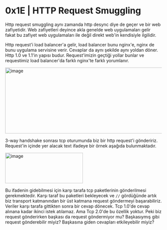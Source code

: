 # **0x1E | HTTP Request Smuggling**

Http request smuggling aynı zamanda http desync diye de geçer ve bir web zafiyetidir. Web zafiyetleri deyince akla genelde web uygulamaları gelir fakat bu zafiyet web 
uygulamaları ile değil direkt web'in kendisiyle ilgilidir. 

Http request'i load balancer'a gelir, load balancer bunu nginx'e, nginx de bunu uygulama servisine verir. Cevaplar da aynı şekilde aynı yoldan döner. Http 1.0 ve 
1.1'in yapısı budur. Request'imizin geçtiği yollar bunlar ve requestimiz load balancer'da farklı nginx'te farklı yorumlanır.

<img width="1459" height="212" alt="image" src="https://github.com/user-attachments/assets/1fe9c259-d9b6-4cf7-abb2-3793e3e8feb4" />

3-way handshake sonrası tcp oturumunda biz bir http request'i göndeririz. Request'in içinde yer alacak text ifadeye bir örnek aşağıda bulunmaktadır.

<img width="250" height="98" alt="image" src="https://github.com/user-attachments/assets/49dbd549-e215-4bda-996e-ac59240bdcc3" />

Bu ifadenin gidebilmesi için karşı tarafa tcp paketlerinin gönderilmesi gerekmektedir. Karşı taraf bu paketleri bekleyecek ve `//` gördüğünde artık biz transport katmanından bir üst katmana request göndermeyi başarabiliriz. Veriler karşı tarafa gittikten sonra bir cevap dönecek. Tcp 1.0'de cevap alınana kadar ikinci istek atılamaz. Ama Tcp 2.0'de bu özellik yoktur. Peki biz request gönderirken başkası da request göndermiyor mu? Başkasıymış gibi request gönderebilir miyiz? Başkasına giden cevapları etkileyebilir miyiz?

